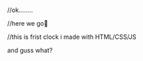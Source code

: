 //ok........

//here we go🤞

//this is frist clock i made with HTML/CSS/JS



<p>and guss what?</p>
